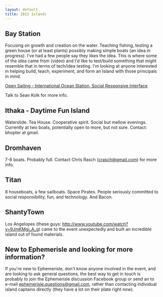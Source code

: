 ```yaml
---
layout: default
title: 2013 Islands
---
```


Bay Station
-----------

Focusing on growth and creation on the water. Teaching fishing, testing
a green house (or at least plants) possibly making simple boats (an idea
in progress). I've had a few people say they likes the idea. This is
where some of the idea came from (video) and I'd like to test/build
something that might resemble that in terms of tech/idea testing. I'm
looking at anyone interested in helping build, teach, experiment, and
form an Island with those principals in mind.

[Open Sailing - International Ocean Station, Social Responsive
Interface](https://www.youtube.com/watch?feature=player_embedded&v=o3IS94Z2RZw)

Talk to Sean Kolk for more info.

Ithaka - Daytime Fun Island
---------------------------

Waterslide. Tea House. Cooperative spirit. Social but mellow evenings.
Currently at two boats, potentially open to more, but not sure. Contact:
bhopter at gmail.

Dromhaven
---------

7-8 boats. Probably full. Contact Chris Rasch (crasch@gmail.com) for
more info.

Titan
-----

8 houseboats, a few sailboats. Space Pirates. People seriously committed
to social responsibility, fun, and technology. And Bacon.

ShantyTown
----------

Los Angelopes (these guys: <http://www.youtube.com/watch?v=9JmKMgi_A_g>)
came to the event unexpectedly and built an incredible island out of
found materials.

New to Ephemerisle and looking for more information?
----------------------------------------------------

If you're new to Ephemerisle, don't know anyone involved in the event,
and are looking to ask general questions, the best way to get in touch
is probably to join the Ephemerisle discussion Facebook group or send an
to e-mail ephemerisle.questions@gmail.com, rather than contacting
individual island captains directly (they have a lot on their plate
right now).
